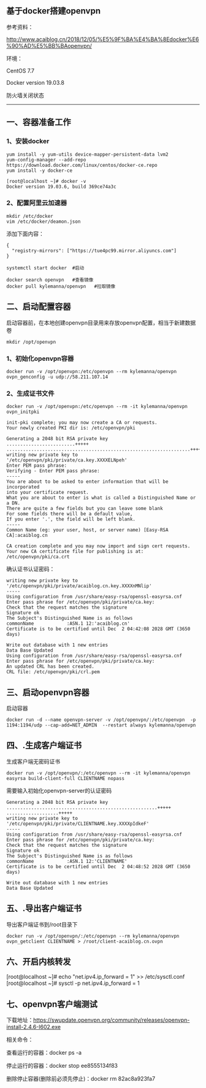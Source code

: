 

## 基于docker搭建openvpn

参考资料：

http://www.acaiblog.cn/2018/12/05/%E5%9F%BA%E4%BA%8Edocker%E6%90%AD%E5%BB%BAopenvpn/

环境：

CentOS 7.7

Docker version 19.03.8

防火墙关闭状态

------



## 一、容器准备工作

### 1、安装docker

```
yum install -y yum-utils device-mapper-persistent-data lvm2
yum-config-manager --add-repo https://download.docker.com/linux/centos/docker-ce.repo
yum install -y docker-ce

[root@localhost ~]# docker -v
Docker version 19.03.6, build 369ce74a3c
```

### 2、配置阿里云加速器

```
mkdir /etc/docker
vim /etc/docker/deamon.json
```

添加下面内容：

```
{
  "registry-mirrors": ["https://tue4pc99.mirror.aliyuncs.com"]
}
```

```
systemctl start docker	#启动
```



```
docker search openvpn	#查看镜像
docker pull kylemanna/openvpn	#拉取镜像
```



## 二、启动配置容器

启动容器前，在本地创建openvpn目录用来存放openvpn配置，相当于新建数据卷

```
mkdir /opt/openvpn
```



### 1、初始化openvpn容器

```
docker run -v /opt/openvpn:/etc/openvpn --rm kylemanna/openvpn ovpn_genconfig -u udp://58.211.107.14
```



### 2、生成证书文件

```
docker run -v /opt/openvpn:/etc/openvpn --rm -it kylemanna/openvpn ovpn_initpki
```



```
init-pki complete; you may now create a CA or requests.
Your newly created PKI dir is: /etc/openvpn/pki

Generating a 2048 bit RSA private key
.........................+++++
...................................................................+++++
writing new private key to '/etc/openvpn/pki/private/ca.key.XXXXELNpeh'
Enter PEM pass phrase:
Verifying - Enter PEM pass phrase:
-----
You are about to be asked to enter information that will be incorporated
into your certificate request.
What you are about to enter is what is called a Distinguished Name or a DN.
There are quite a few fields but you can leave some blank
For some fields there will be a default value,
If you enter '.', the field will be left blank.
-----
Common Name (eg: your user, host, or server name) [Easy-RSA CA]:acaiblog.cn

CA creation complete and you may now import and sign cert requests.
Your new CA certificate file for publishing is at:
/etc/openvpn/pki/ca.crt
```

确认证书认证密码：

```
writing new private key to '/etc/openvpn/pki/private/acaiblog.cn.key.XXXXnMNlip'
-----
Using configuration from /usr/share/easy-rsa/openssl-easyrsa.cnf
Enter pass phrase for /etc/openvpn/pki/private/ca.key:
Check that the request matches the signature
Signature ok
The Subject's Distinguished Name is as follows
commonName            :ASN.1 12:'acaiblog.cn'
Certificate is to be certified until Dec  2 04:42:08 2028 GMT (3650 days)

Write out database with 1 new entries
Data Base Updated
Using configuration from /usr/share/easy-rsa/openssl-easyrsa.cnf
Enter pass phrase for /etc/openvpn/pki/private/ca.key:
An updated CRL has been created.
CRL file: /etc/openvpn/pki/crl.pem
```

## 三、启动openvpn容器

启动容器

```
docker run -d --name openvpn-server -v /opt/openvpn/:/etc/openvpn  -p 1194:1194/udp --cap-add=NET_ADMIN  --restart always kylemanna/openvpn
```

## 四、.生成客户端证书

生成客户端无密码证书

```
docker run -v /opt/openvpn/:/etc/openvpn --rm -it kylemanna/openvpn easyrsa build-client-full CLIENTNAME nopass
```



需要输入初始化openvpn-server的认证密码

```
Generating a 2048 bit RSA private key
.......................................................+++++
...................+++++
writing new private key to '/etc/openvpn/pki/private/CLIENTNAME.key.XXXXpIdkeF'
-----
Using configuration from /usr/share/easy-rsa/openssl-easyrsa.cnf
Enter pass phrase for /etc/openvpn/pki/private/ca.key:
Check that the request matches the signature
Signature ok
The Subject's Distinguished Name is as follows
commonName            :ASN.1 12:'CLIENTNAME'
Certificate is to be certified until Dec  2 04:48:52 2028 GMT (3650 days)

Write out database with 1 new entries
Data Base Updated
```

## 五、.导出客户端证书

导出客户端证书到/root目录下

```
docker run -v /opt/openvpn/:/etc/openvpn --rm kylemanna/openvpn ovpn_getclient CLIENTNAME > /root/client-acaiblog.cn.ovpn
```

## 六、开启内核转发

[root@localhost ~]# echo "net.ipv4.ip_forward = 1" >> /etc/sysctl.conf 
[root@localhost ~]# sysctl -p
net.ipv4.ip_forward = 1



## 七、openvpn客户端测试

下载地址：https://swupdate.openvpn.org/community/releases/openvpn-install-2.4.6-I602.exe



相关命令：

查看运行的容器：docker ps -a

停止运行的容器：docker stop ee8555134f83

删除停止容器(删除前必须先停止)：docker rm 82ac8a923fa7

